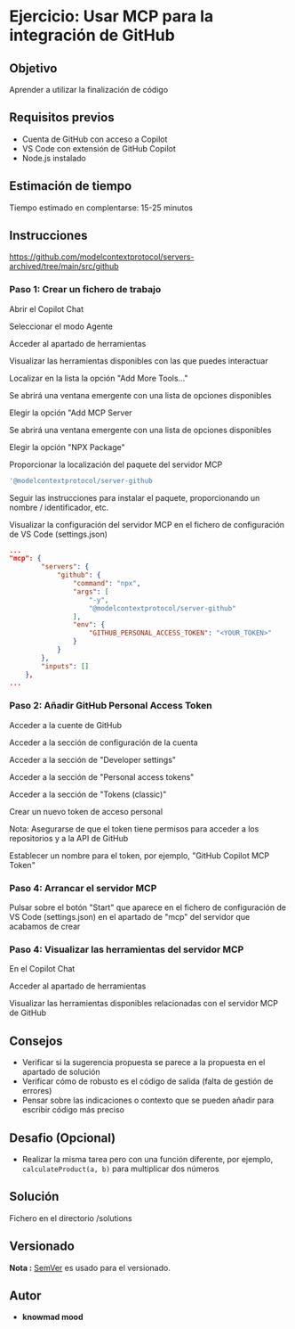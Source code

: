 # Ejercicio: Usar MCP para la integración de GitHub

## Objetivo

Aprender a utilizar la finalización de código

## Requisitos previos

- Cuenta de GitHub con acceso a Copilot
- VS Code con extensión de GitHub Copilot
- Node.js instalado

## Estimación de tiempo

Tiempo estimado en complentarse: 15-25 minutos

## Instrucciones

https://github.com/modelcontextprotocol/servers-archived/tree/main/src/github


### Paso 1: Crear un fichero de trabajo

Abrir el Copilot Chat

Seleccionar el modo Agente

Acceder al apartado de herramientas

Visualizar las herramientas disponibles con las que puedes interactuar

Localizar en la lista la opción "Add More Tools..."

Se abrirá una ventana emergente con una lista de opciones disponibles

Elegir la opción "Add MCP Server

Se abrirá una ventana emergente con una lista de opciones disponibles

Elegir la opción "NPX Package"

Proporcionar la localización del paquete del servidor MCP

```bash
'@modelcontextprotocol/server-github
```

Seguir las instrucciones para instalar el paquete, proporcionando un nombre / identificador, etc.

Visualizar la configuración del servidor MCP en el fichero de configuración de VS Code (settings.json)

```json
...
"mcp": {
        "servers": {
            "github": {
                "command": "npx",
                "args": [
                    "-y",
                    "@modelcontextprotocol/server-github"
                ],
                "env": {
                    "GITHUB_PERSONAL_ACCESS_TOKEN": "<YOUR_TOKEN>"
                }
            }
        },
        "inputs": []
    },
...
```

### Paso 2: Añadir GitHub Personal Access Token

Acceder a la cuente de GitHub

Acceder a la sección de configuración de la cuenta

Acceder a la sección de "Developer settings"

Acceder a la sección de "Personal access tokens"

Acceder a la sección de "Tokens (classic)"

Crear un nuevo token de acceso personal

Nota: Asegurarse de que el token tiene permisos para acceder a los repositorios y a la API de GitHub

Establecer un nombre para el token, por ejemplo, "GitHub Copilot MCP Token"


### Paso 4: Arrancar el servidor MCP

Pulsar sobre el botón "Start" que aparece en el fichero de configuración de VS Code (settings.json) en el apartado de "mcp" del servidor que acabamos de crear

### Paso 4: Visualizar las herramientas del servidor MCP

En el Copilot Chat

Acceder al apartado de herramientas

Visualizar las herramientas disponibles relacionadas con el servidor MCP de GitHub

## Consejos

- Verificar si la sugerencia propuesta se parece a la propuesta en el apartado de solución
- Verificar cómo de robusto es el código de salida (falta de gestión de errores)
- Pensar sobre las indicaciones o contexto que se pueden añadir para escribir código más preciso

## Desafio (Opcional)

- Realizar la misma tarea pero con una función diferente, por ejemplo, `calculateProduct(a, b)` para multiplicar dos números

## Solución

Fichero en el directorio /solutions

## Versionado

**Nota :** [SemVer](http://semver.org/) es usado para el versionado.

## Autor

* **knowmad mood**